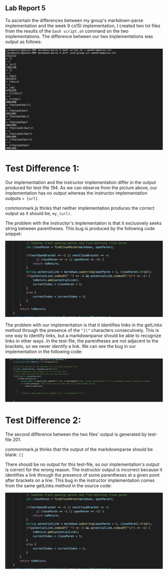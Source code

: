 ## Lab Report 5

To ascertain the differences between my group's markdown-parse implementation and the week 9 cs15l implementation, I created two txt files from the results of the ```bash script.sh``` command on the two implementations.
The difference between our two implementations was output as follows:

![diffOutput](diffOutput.png)

# Test Difference 1:

Our implementation and the instructor implementation differ in the output produced for test-file 194. As we can observe from the picture above, our implementation has no output whereas the instructor implementation outputs ```> [url]```. 

commonmark.js thinks that neither implementation produces the correct output as it should be, ```my_(url)```.

The problem with the instructor's implementation is that it exclusively seeks string between parentheses. This bug is produced by the following code snippet:

![inimp1](inimp1.png)

The problem with our implementation is that it identifies links in the getLinks method through the presence of the ```"]("``` characters consecutively. This is one way to identify links, but a markdownparse should be able to recognize links in other ways. In the test-file, the parentheses are not adjacent to the brackets, so we never identify a link. We can see the bug in our implementation in the following code:

![ourimp1](ourimp1.png)

# Test Difference 2:

The second difference between the two files' output is generated by test-file 201. 

commonmark.js thinks that the output of the markdownparse should be blank: ```[]```

There should be no output for this test-file, so our implementation's output is correct for the wrong reason. The instructor output is incorrect because it identifies a link through the presence of some parentheses at a given point after brackets on a line. This bug in the instructor implementation comes from the same getLinks method in the source code:

![inimp1](inimp1.png)
